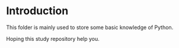 # Introduction
This folder is mainly used to store some basic knowledge of Python.

Hoping this study repository help you.
